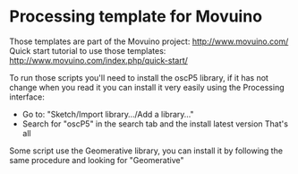 # Processing template for Movuino

Those templates are part of the Movuino project: http://www.movuino.com/
Quick start tutorial to use those templates: http://www.movuino.com/index.php/quick-start/

To run those scripts you'll need to install the oscP5 library, if it has not change when you read it you can install it very easily using the Processing interface:
* Go to: "Sketch/Import library…/Add a library…"
* Search for "oscP5" in the search tab and the install latest version
That's all

Some script use the Geomerative library, you can install it by following the same procedure and looking for "Geomerative"